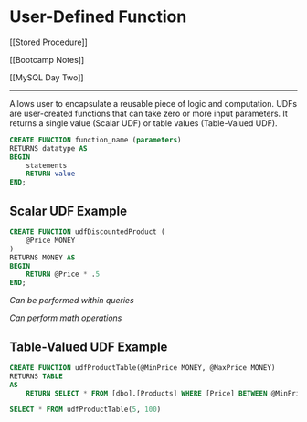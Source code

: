 # User-Defined Function

[[Stored Procedure]]

[[Bootcamp Notes]]

[[MySQL Day Two]]

---

Allows user to encapsulate a reusable piece of logic and computation. UDFs are user-created functions that can take zero or more input parameters. It returns a single value (Scalar UDF) or table values (Table-Valued UDF).

```sql
CREATE FUNCTION function_name (parameters)
RETURNS datatype AS
BEGIN
	statements
	RETURN value
END;
```

## Scalar UDF Example

```sql
CREATE FUNCTION udfDiscountedProduct (
	@Price MONEY
)
RETURNS MONEY AS
BEGIN
	RETURN @Price * .5
END;
```

*Can be performed within queries*

*Can perform math operations*

## Table-Valued UDF Example

```sql
CREATE FUNCTION udfProductTable(@MinPrice MONEY, @MaxPrice MONEY)
RETURNS TABLE
AS
	RETURN SELECT * FROM [dbo].[Products] WHERE [Price] BETWEEN @MinPrice AND @MaxPrice
```

```sql
SELECT * FROM udfProductTable(5, 100)
```
